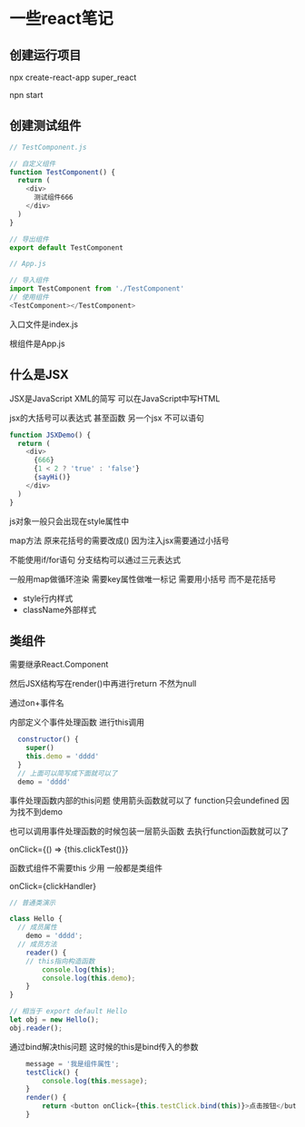 
# 一些react笔记

## 创建运行项目

npx create-react-app super_react

npn start

## 创建测试组件

```js
// TestComponent.js

// 自定义组件
function TestComponent() {
  return (
    <div>
      测试组件666
    </div>
  )
}

// 导出组件
export default TestComponent
```

```js
// App.js

// 导入组件
import TestComponent from './TestComponent'
// 使用组件
<TestComponent></TestComponent>
```

入口文件是index.js

根组件是App.js

## 什么是JSX

JSX是JavaScript XML的简写 可以在JavaScript中写HTML

jsx的大括号可以表达式 甚至函数 另一个jsx 不可以语句

```js
function JSXDemo() {
  return (
    <div>
      {666}
      {1 < 2 ? 'true' : 'false'}
      {sayHi()}
    </div>
  )
}
```

js对象一般只会出现在style属性中

map方法 原来花括号的需要改成() 因为注入jsx需要通过小括号

不能使用if/for语句 分支结构可以通过三元表达式

一般用map做循环渲染 需要key属性做唯一标记 需要用小括号 而不是花括号

- style行内样式
- className外部样式

## 类组件

需要继承React.Component

然后JSX结构写在render()中再进行return 不然为null

通过on+事件名

内部定义个事件处理函数 进行this调用

```js
  constructor() {
    super()
    this.demo = 'dddd'
  }
  // 上面可以简写成下面就可以了
  demo = 'dddd'
```

事件处理函数内部的this问题 使用箭头函数就可以了 function只会undefined 因为找不到demo

也可以调用事件处理函数的时候包装一层箭头函数 去执行function函数就可以了

onClick={() => {this.clickTest()}}

函数式组件不需要this 少用 一般都是类组件

onClick={clickHandler}

```js
// 普通类演示

class Hello {
  // 成员属性
	demo = 'dddd';
  // 成员方法
	reader() {
    // this指向构造函数
		console.log(this);
		console.log(this.demo);
	}
}

// 相当于 export default Hello
let obj = new Hello();
obj.reader();
```

通过bind解决this问题 这时候的this是bind传入的参数

```js
	message = '我是组件属性';
	testClick() {
		console.log(this.message);
	}
	render() {
		return <button onClick={this.testClick.bind(this)}>点击按钮</button>;
	}
```






















